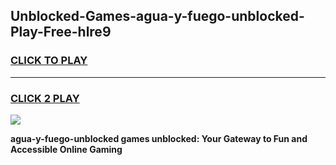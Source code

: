 
## Unblocked-Games-agua-y-fuego-unblocked-Play-Free-hlre9
<h3>
<a href="https://premium76.site?title=agua-y-fuego-unblocked&ref=18A">CLICK TO PLAY</a></h3>
<hr>

<h3>
<a href="https://premium76.site?title=agua-y-fuego-unblocked&ref=18A">CLICK 2 PLAY</a>
  
</h3>

<a href="https://premium76.site?title=agua-y-fuego-unblocked&ref=18A"><img src="https://clearcache.store/games.png"></a>


**agua-y-fuego-unblocked games unblocked: Your Gateway to Fun and Accessible Online Gaming**
